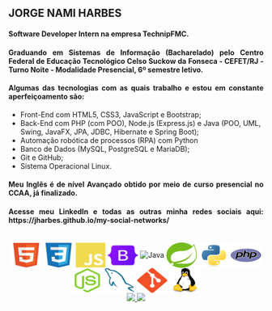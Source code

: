 <h2>JORGE NAMI HARBES</h2>

<!--
**jharbes/jharbes** is a ✨ _special_ ✨ repository because its `README.md` (this file) appears on your GitHub profile.

Here are some ideas to get you started:
-->
<h4 align="justify">Software Developer Intern na empresa TechnipFMC.</h4>

<h4 align="justify">Graduando em Sistemas de Informação (Bacharelado) pelo <strong>Centro Federal de Educação Tecnológico Celso Suckow da Fonseca - CEFET/RJ</strong> - Turno Noite - Modalidade Presencial, 6º semestre letivo.</h4>

<h4 align="justify">Algumas das tecnologias com as quais trabalho e estou em constante aperfeiçoamento são: </h4>

- Front-End com HTML5, CSS3, JavaScript e Bootstrap;
- Back-End com PHP (com POO), Node.js (Express.js) e Java (POO, UML, Swing, JavaFX, JPA, JDBC, Hibernate e Spring Boot);
- Automação robótica de processos (RPA) com Python
- Banco de Dados (MySQL, PostgreSQL e MariaDB);
- Git e GitHub;
- Sistema Operacional Linux.

<h4 align="justify">Meu Inglês é de nível Avançado obtido por meio de curso presencial no CCAA, já finalizado.</h4>

<h4 align="justify">Acesse meu LinkedIn e todas as outras minha redes sociais aqui: https://jharbes.github.io/my-social-networks/</h4>

<div style="text-align: center;">
  
  <div style="display: inline-block; margin: 0 auto;"><br>
    <img align="center" alt="HTML" height="50" width="60" src="https://raw.githubusercontent.com/devicons/devicon/master/icons/html5/html5-original.svg">
    <img align="center" alt="CSS" height="50" width="60" src="https://raw.githubusercontent.com/devicons/devicon/master/icons/css3/css3-original.svg">
    <img align="center" alt="Js" height="50" width="60" src="https://raw.githubusercontent.com/devicons/devicon/master/icons/javascript/javascript-plain.svg">
    <img align="center" alt="Bootstrap" height="50" width="60" src="https://github.com/devicons/devicon/blob/master/icons/bootstrap/bootstrap-original.svg">
    <img align="center" alt="Java" height="50" width="60" src="https://cdn.jsdelivr.net/gh/devicons/devicon/icons/java/java-original-wordmark.svg">
	<img align="center" alt="Spring" height="50" width="60" src="https://github.com/devicons/devicon/blob/master/icons/spring/spring-original.svg">
	<img align="center" alt="Python" height="50" width="60" src="https://github.com/devicons/devicon/blob/master/icons/python/python-original.svg">
    <img align="center" alt="PHP" height="50" width="60" src="https://github.com/devicons/devicon/blob/master/icons/php/php-original.svg">
    <img align="center" alt="NodeJs" height="50" width="60" src="https://raw.githubusercontent.com/devicons/devicon/master/icons/nodejs/nodejs-original.svg">
    <img align="center" alt="MySQL" height="50" width="60" src="https://raw.githubusercontent.com/devicons/devicon/master/icons/mysql/mysql-original.svg">
    <img align="center" alt="Git" height="50" width="60" src="https://github.com/devicons/devicon/blob/master/icons/git/git-original.svg">
	<img align="center" alt="Linux" height="50" width="60" src="https://github.com/devicons/devicon/blob/master/icons/linux/linux-original.svg">
                 
</div>
<br>

<div>
  <a href="https://github.com/jharbes">
  <img height="180em" src="https://github-readme-stats.vercel.app/api?username=jharbes&show_icons=true&theme=tokyonight&include_all_commits=true&count_private=true"/>
  <img height="180em" src="https://github-readme-stats.vercel.app/api/top-langs/?username=jharbes&layout=compact&langs_count=7&theme=tokyonight"/>
    
</div>